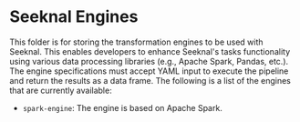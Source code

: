 # Seeknal Engines

This folder is for storing the transformation engines to be used with Seeknal. This enables developers to enhance Seeknal's tasks functionality using various data processing libraries (e.g., Apache Spark, Pandas, etc.). The engine specifications must accept YAML input to execute the pipeline and return the results as a data frame. The following is a list of the engines that are currently available:

- `spark-engine`: The engine is based on Apache Spark.
